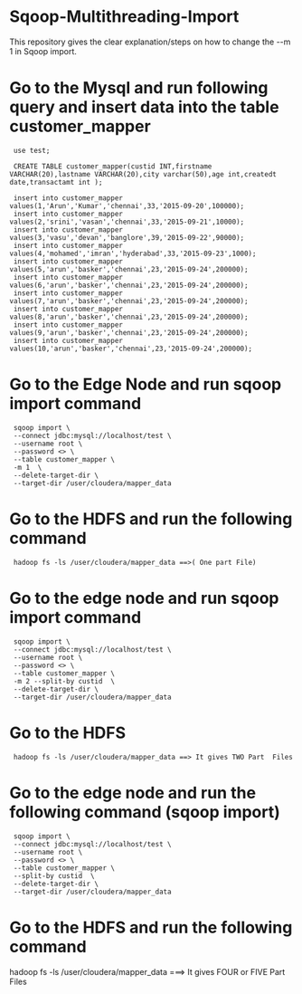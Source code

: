 # Sqoop-Multithreading-Import
This repository gives the clear explanation/steps on how to change the --m 1 in Sqoop import.

# Go to the Mysql and run following query and insert data into the table customer_mapper

     use test;

     CREATE TABLE customer_mapper(custid INT,firstname VARCHAR(20),lastname VARCHAR(20),city varchar(50),age int,createdt date,transactamt int );

     insert into customer_mapper values(1,'Arun','Kumar','chennai',33,'2015-09-20',100000);
     insert into customer_mapper values(2,'srini','vasan','chennai',33,'2015-09-21',10000);
     insert into customer_mapper values(3,'vasu','devan','banglore',39,'2015-09-22',90000);
     insert into customer_mapper values(4,'mohamed','imran','hyderabad',33,'2015-09-23',1000);
     insert into customer_mapper values(5,'arun','basker','chennai',23,'2015-09-24',200000);
     insert into customer_mapper values(6,'arun','basker','chennai',23,'2015-09-24',200000);
     insert into customer_mapper values(7,'arun','basker','chennai',23,'2015-09-24',200000);
     insert into customer_mapper values(8,'arun','basker','chennai',23,'2015-09-24',200000);
     insert into customer_mapper values(9,'arun','basker','chennai',23,'2015-09-24',200000);
     insert into customer_mapper values(10,'arun','basker','chennai',23,'2015-09-24',200000);


# Go to the Edge Node and run sqoop import command

     sqoop import \
     --connect jdbc:mysql://localhost/test \
     --username root \
     --password <> \
     --table customer_mapper \
     -m 1  \
     --delete-target-dir \
     --target-dir /user/cloudera/mapper_data

# Go to the HDFS and run the following command

     hadoop fs -ls /user/cloudera/mapper_data ==>( One part File)

# Go to the edge node and run sqoop import command
     
     sqoop import \
     --connect jdbc:mysql://localhost/test \
     --username root \
     --password <> \
     --table customer_mapper \
     -m 2 --split-by custid  \
     --delete-target-dir \
     --target-dir /user/cloudera/mapper_data      

# Go to the HDFS 

     hadoop fs -ls /user/cloudera/mapper_data ==> It gives TWO Part  Files

# Go to the edge node and run the following command (sqoop import)
     
     sqoop import \
     --connect jdbc:mysql://localhost/test \
     --username root \
     --password <> \
     --table customer_mapper \
     --split-by custid  \
     --delete-target-dir \
     --target-dir /user/cloudera/mapper_data      

# Go to the HDFS and run the following command
hadoop fs -ls /user/cloudera/mapper_data ===> It gives FOUR or FIVE Part Files
